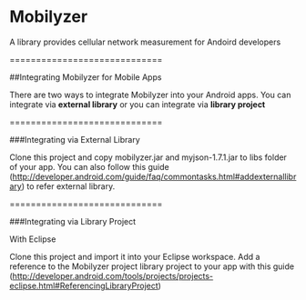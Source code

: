 Mobilyzer
=========

A library provides cellular network measurement for Andoird developers

=============================

##Integrating Mobilyzer for Mobile Apps

There are two ways to integrate Mobilyzer into your Android apps. You can integrate via **external library** or you can integrate via **library project**

=============================

###Integrating via External Library

Clone this project and copy mobilyzer.jar and myjson-1.7.1.jar to libs folder of your app. You can also follow this guide (http://developer.android.com/guide/faq/commontasks.html#addexternallibrary) to refer external library.

=============================

###Integrating via Library Project

With Eclipse

Clone this project and import it into your Eclipse workspace. Add a reference to the Mobilyzer project library project to your app with this guide (http://developer.android.com/tools/projects/projects-eclipse.html#ReferencingLibraryProject)
